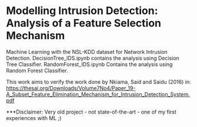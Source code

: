 # Modelling Intrusion Detection: Analysis of a Feature Selection Mechanism
Machine Learning with the NSL-KDD dataset for Network Intrusion Detection.
 DecisionTree_IDS.ipynb contains the analysis using Decision Tree Classifier.
 RandomForest_IDS.ipynb Contains the analysis using Random Forest Classifier.
 
 This work aims to verify the work done by Nkiama, Said and Saidu (2016) in: https://thesai.org/Downloads/Volume7No4/Paper_19-A_Subset_Feature_Elimination_Mechanism_for_Intrusion_Detection_System.pdf
 
 ***Disclaimer: Very old project - not state-of-the-art - one of my first experiences with ML ;)
